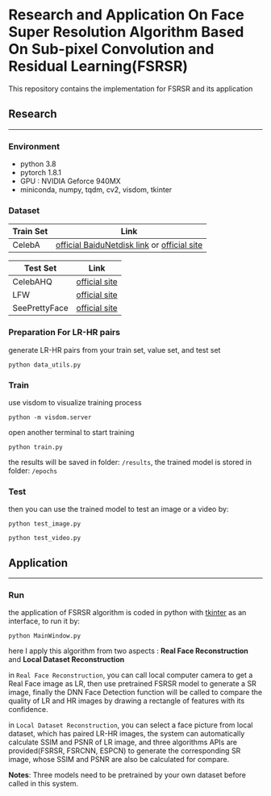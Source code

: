 # Research and Application On Face Super Resolution Algorithm Based On Sub-pixel Convolution and Residual Learning(FSRSR)
This repository contains the implementation for FSRSR and its application

## Research
---
### Environment
- python 3.8
- pytorch 1.8.1
- GPU : NVIDIA Geforce 940MX
- miniconda, numpy, tqdm, cv2, visdom, tkinter
### Dataset

Train Set|Link
--|:--:
CelebA|<a href="https://pan.baidu.com/s/1eSNpdRG#list/path=/" target="_blank">official BaiduNetdisk link</a> or <a href="http://mmlab.ie.cuhk.edu.hk/projects/CelebA.html" target="_blank">official site</a>

Test Set|Link
--|:--:
CelebAHQ|<a href="https://paperswithcode.com/dataset/celeba-hq" target="_blank">official site</a>
LFW|<a href="http://vis-www.cs.umass.edu/lfw/" target="_blank">official site</a>
SeePrettyFace|<a href="http://www.seeprettyface.com/" target="_blank">official site</a>


### Preparation For LR-HR pairs
generate LR-HR pairs from your train set, value set, and test set
```
python data_utils.py
```
### Train
use visdom to visualize training process
```
python -m visdom.server
```
open another terminal to start training
```
python train.py
```
the results will be saved in folder: `/results`, the trained model is stored in folder: `/epochs`

### Test
then you can use the trained model to test an image or a video by:
```
python test_image.py
```

```
python test_video.py
```

## Application
---
### Run
the application of FSRSR algorithm is coded in python with <a href="http://tcl.tk/man/tcl8.5/TkCmd/contents.htm" target="_blank">tkinter</a> as an interface, to run it by:
```
python MainWindow.py
```
here I apply this algorithm from two aspects : **Real Face Reconstruction** and **Local Dataset Reconstruction**

in `Real Face Reconstruction`, you can call local computer camera to get a Real Face image as LR, then use pretrained FSRSR model to generate a SR image, finally the DNN Face Detection function will be called to compare the quality of LR and HR images by drawing a rectangle of features with its confidence.

in `Local Dataset Reconstruction`, you can select a face picture from local dataset, which has paired LR-HR images, the system can automatically calculate SSIM and PSNR of LR image, and three algorithms APIs are provided(FSRSR, FSRCNN, ESPCN) to generate the corresponding SR image, whose SSIM and PSNR are also be calculated for compare. 

**Notes**: Three models need to be pretrained by your own dataset before called in this system.


